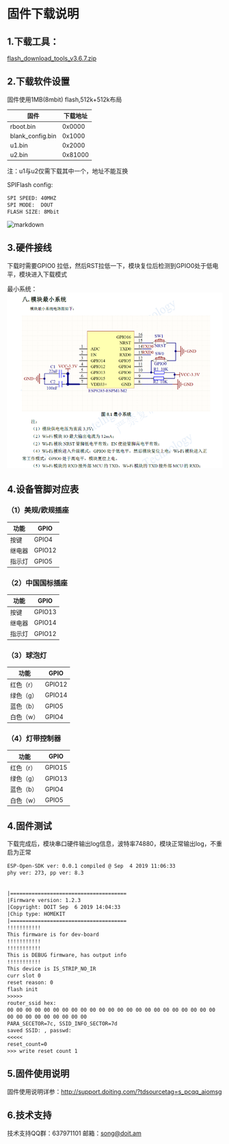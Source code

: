 # 固件下载说明
## 1.下载工具：
[flash_download_tools_v3.6.7.zip](https://www.espressif.com/sites/default/files/tools/flash_download_tools_v3.6.7.zip "flash_download_tools_v3.6.7.zip")

## 2.下载软件设置
固件使用1MB(8mbit) flash,512k+512k布局

| 固件              | 下载地址      |
| ----------------- | -------------| 
| rboot.bin         | 0x0000       | 
| blank_config.bin  | 0x1000       | 
| u1.bin            | 0x2000       | 
| u2.bin            | 0x81000      | 

注：u1与u2仅需下载其中一个，地址不能互换

SPIFlash config:
```
SPI SPEED: 40MHZ
SPI MODE:  DOUT
FLASH SIZE: 8Mbit
```
![markdown](https://github.com/SmartArduino/DoHome/blob/master/DoHome_HomeKit_Firmware/doc/20190907134747.png "config")

## 3.硬件接线

下载时需要GPIO0 拉低，然后RST拉低一下，模块复位后检测到GPIO0处于低电平，模块进入下载模式

最小系统：
![markdown](./doc/esp-m%E6%A8%A1%E5%9D%97%E6%9C%80%E5%B0%8F%E7%B3%BB%E7%BB%9F.png "config")

## 4.设备管脚对应表
### （1）美规/欧规插座

| 功能         | GPIO        |
| ------------ | ------------| 
| 按键         | GPIO4       | 
| 继电器       | GPIO12      | 
| 指示灯       | GPIO5       | 

### （2）中国国标插座

| 功能         | GPIO        |
| ------------ | ------------| 
| 按键         | GPIO13      | 
| 继电器       | GPIO14      | 
| 指示灯       | GPIO12      | 

### （3）球泡灯

| 功能         | GPIO         |
| ------------ | -------------| 
| 红色（r）    | GPIO12       | 
| 绿色（g）    | GPIO14       | 
| 蓝色（b）    | GPIO5        | 
| 白色（w）    | GPIO4        | 

### （4）灯带控制器

| 功能         | GPIO         |
| ------------ | -------------| 
| 红色（r）    | GPIO15       | 
| 绿色（g）    | GPIO13       | 
| 蓝色（b）    | GPIO4        | 
| 白色（w）    | GPIO5        | 

## 4.固件测试
下载完成后，模块串口硬件输出log信息，波特率74880，模块正常输出log，不重启为正常
```
ESP-Open-SDK ver: 0.0.1 compiled @ Sep  4 2019 11:06:33
phy ver: 273, pp ver: 8.3


|======================================
|Firmware version: 1.2.3
|Copyright: DOIT Sep  6 2019 14:04:33
|Chip type: HOMEKIT
|======================================
!!!!!!!!!!!
This firmware is for dev-board
!!!!!!!!!!!
!!!!!!!!!!!
This is DEBUG firmware, has output info
!!!!!!!!!!!
This device is IS_STRIP_NO_IR
curr slot 0
reset reason: 0
flash init
>>>>>
router_ssid hex: 
00 00 00 00 00 00 00 00 00 00 00 00 00 00 00 00 00 00 00 00 00 00 00 00 00 00 00 00 00 00 00 00 
PARA_SECETOR=7c, SSID_INFO_SECTOR=7d
saved SSID: , passwd: 
<<<<<
reset_count=0
>>> write reset count 1
```

## 5.固件使用说明
  固件使用说明详参：http://support.doiting.com/?tdsourcetag=s_pcqq_aiomsg

## 6.技术支持
技术支持QQ群：637971101
邮箱：song@doit.am

